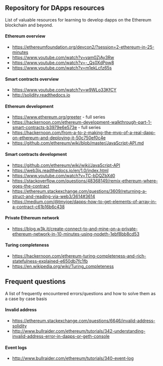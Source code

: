 ## Repository for DApps resources
List of valuable resources for learning to develop dapps on the Ethereum blockchain and beyond.

#### Ethereum overview
- https://ethereumfoundation.org/devcon2/?session=2-ethereum-in-25-minutes
- https://www.youtube.com/watch?v=vam0ZjAy3Rw
- https://www.youtube.com/watch?v=-_Qs0XdPpw8
- https://www.youtube.com/watch?v=m1ekLcfz65s

#### Smart contracts overview
- https://www.youtube.com/watch?v=w9WLo33KfCY
- http://solidity.readthedocs.io

#### Ethereum development
- https://www.ethereum.org/greeter - full series
- https://hackernoon.com/ethereum-development-walkthrough-part-1-smart-contracts-b3979e6e573e - full series
- https://hackernoon.com/from-a-to-z-making-the-mvp-of-a-real-dapp-on-ethereum-and-deploying-it-50c750ef0c4e
- https://github.com/ethereum/wiki/blob/master/JavaScript-API.md

#### Smart contracts development
- https://github.com/ethereum/wiki/wiki/JavaScript-API
- https://web3js.readthedocs.io/en/1.0/index.html
- https://www.youtube.com/watch?v=TC-bDQZbXd0
- https://stackoverflow.com/questions/48368149/remix-ethereum-where-goes-the-contract
- https://ethereum.stackexchange.com/questions/3609/returning-a-struct-and-reading-via-web3/3614#3614
- https://medium.com/@tmyjoe/dapps-how-to-get-elements-of-array-in-a-contract-c61b16b6c438

#### Private Ethereum network
- https://blog.w3k.it/create-connect-to-and-mine-on-a-private-ethereum-network-in-10-minutes-using-nodeth-1ebf8bb8cd53

#### Turing completeness
- https://hackernoon.com/ethereum-turing-completeness-and-rich-statefulness-explained-e650db7fc1fb
- https://en.wikipedia.org/wiki/Turing_completeness

## Frequent questions
A list of frequently encountered errors/questions and how to solve them as a case by case basis

#### Invalid address
- https://ethereum.stackexchange.com/questions/6646/invalid-address-solidity
- http://www.bullraider.com/ethereum/tutorials/342-understanding-invalid-address-error-in-dapps-or-geth-console

#### Event logs
- http://www.bullraider.com/ethereum/tutorials/340-event-log
